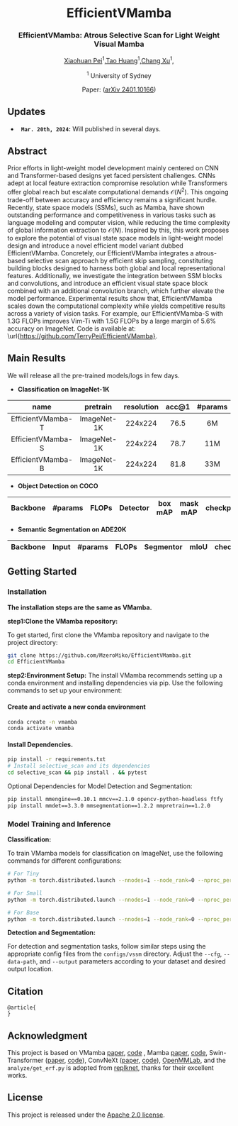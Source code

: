 
<div align="center">
<h1>EfficientVMamba </h1>
<h3>EfficientVMamba: Atrous Selective Scan for Light Weight Visual Mamba</h3>

[Xiaohuan Pei](https://github.com/TerryPei/EfficientVMamba)<sup>1</sup>,[Tao Huang](https://github.com/hunto/)<sup>1</sup>,[Chang Xu](https://scholar.google.com.hk/citations?user=tStQNm4AAAAJ&hl=zh-CN&oi=ao)<sup>1</sup>, 

<sup>1</sup>  University of Sydney 

Paper: ([arXiv 2401.10166](https://arxiv.org/abs/2403.09977))


</div>

## Updates
* **` Mar. 20th, 2024`:** Will published in several days.




## Abstract

Prior efforts in light-weight model development mainly centered on CNN and Transformer-based designs yet faced persistent challenges. CNNs adept at local feature extraction compromise resolution while Transformers offer global reach but escalate computational demands $\mathcal{O}(N^2)$. This ongoing trade-off between accuracy and efficiency remains a significant hurdle. Recently, state space models (SSMs), such as Mamba, have shown outstanding performance and competitiveness in various tasks such as language modeling and computer vision, while reducing the time complexity of global information extraction to $\mathcal{O}(N)$. Inspired by this, this work proposes to explore the potential of visual state space models in light-weight model design and introduce a novel efficient model variant dubbed EfficientVMamba. Concretely, our EfficientVMamba integrates a atrous-based selective scan approach by efficient skip sampling, constituting building blocks designed to harness both global and local representational features. Additionally, we investigate the integration between SSM blocks and convolutions, and introduce an efficient visual state space block combined with an additional convolution branch, which further elevate the model performance. Experimental results show that, EfficientVMamba scales down the computational complexity while yields competitive results across a variety of vision tasks. For example, our EfficientVMamba-S with $1.3$G FLOPs improves Vim-Ti with $1.5$G FLOPs by a large margin of $5.6\%$ accuracy on ImageNet. Code is available at: \url{https://github.com/TerryPei/EfficientVMamba}.

<!-- ## Overview

* [**VMamba**](https://arxiv.org/abs/2401.10166) serves as a general-purpose backbone for computer vision with linear complexity and shows the advantages of global receptive fields and dynamic weights.

<p align="center">
  <img src="assets/acc_flow_comp.png" alt="accuracy" width="80%">
</p>

* **2D-Selective-Scan of VMamba**

<p align="center">
  <img src="assets/ss2d.png" alt="arch" width="60%">
</p>

* **VMamba has global effective receptive field**

<p align="center">
  <img src="assets/erf_comp.png" alt="erf" width="50%">
</p> -->


## Main Results

We will release all the pre-trained models/logs in few days.

* **Classification on ImageNet-1K**

| name | pretrain | resolution |acc@1 | #params | FLOPs | checkpoints/logs |
| :---: | :---: | :---: | :---: | :---: | :---: | :---: |
| EfficientVMamba-T | ImageNet-1K | 224x224 | 76.5 | 6M | 0.8G | [-]/[[log]](https://github.com/TerryPei/EfficientVMamba/releases/download/v1.0.0/log_efficient_vmamba_tiny.txt)|
| EfficientVMamba-S | ImageNet-1K | 224x224 | 78.7 | 11M | 1.3G | [-]/[[log]](https://github.com/TerryPei/EfficientVMamba/releases/download/v1.0.0/log_efficient_vmamba_small.txt)|
| EfficientVMamba-B | ImageNet-1K | 224x224 | 81.8 | 33M | 4.0G | [-]/[[log]](https://github.com/TerryPei/EfficientVMamba/releases/download/v1.0.0/log_efficient_vmamba_base.txt)|





* **Object Detection on COCO**
  
| Backbone | #params | FLOPs | Detector | box mAP | mask mAP | checkpoints/logs |
| :---: | :---: | :---: | :---: | :---: | :---: |:---: |


* **Semantic Segmentation on ADE20K**

| Backbone | Input|  #params | FLOPs | Segmentor | mIoU | checkpoints/logs |
| :---: | :---: | :---: | :---: | :---: | :---: |:---: |




## Getting Started

### Installation

**The installation steps are the same as VMamba.**

**step1:Clone the VMamba repository:**

To get started, first clone the VMamba repository and navigate to the project directory:

```bash
git clone https://github.com/MzeroMiko/EfficientVMamba.git
cd EfficientVMamba

```

**step2:Environment Setup:**
The install
VMamba recommends setting up a conda environment and installing dependencies via pip. Use the following commands to set up your environment:
#### Create and activate a new conda environment

```bash
conda create -n vmamba
conda activate vmamba
```
#### Install Dependencies.
```bash
pip install -r requirements.txt
# Install selective_scan and its dependencies
cd selective_scan && pip install . && pytest
```



Optional Dependencies for Model Detection and Segmentation:
```bash
pip install mmengine==0.10.1 mmcv==2.1.0 opencv-python-headless ftfy
pip install mmdet==3.3.0 mmsegmentation==1.2.2 mmpretrain==1.2.0
```

### Model Training and Inference

**Classification:**

To train VMamba models for classification on ImageNet, use the following commands for different configurations:

```bash
# For Tiny
python -m torch.distributed.launch --nnodes=1 --node_rank=0 --nproc_per_node=8 --master_addr="127.0.0.1" --master_port=29501 main.py --cfg configs/vssm/vssm_efficient_tiny.yaml --batch-size 128 --data-path /dataset/ImageNet2012 --output /tmp

# For Small
python -m torch.distributed.launch --nnodes=1 --node_rank=0 --nproc_per_node=8 --master_addr="127.0.0.1" --master_port=29501 main.py --cfg configs/vssm/vssm_efficient_small.yaml --batch-size 128 --data-path /dataset/ImageNet2012 --output /tmp

# For Base
python -m torch.distributed.launch --nnodes=1 --node_rank=0 --nproc_per_node=8 --master_addr="127.0.0.1" --master_port=29501 main.py --cfg configs/vssm/vssm_efficient_base.yaml --batch-size 128 --data-path /dataset/ImageNet2012 --output /tmp

```

**Detection and Segmentation:**

For detection and segmentation tasks, follow similar steps using the appropriate config files from the `configs/vssm` directory. Adjust the `--cfg`, `--data-path`, and `--output` parameters according to your dataset and desired output location.


## Citation

```
@article{
}
```

## Acknowledgment
This project is based on VMamba [paper](https://arxiv.org/abs/2401.10166), [code](https://github.com/MzeroMiko/VMamba)
, Mamba [paper](https://arxiv.org/abs/2312.00752), [code](https://github.com/state-spaces/mamba), Swin-Transformer ([paper](https://arxiv.org/pdf/2103.14030.pdf), [code](https://github.com/microsoft/Swin-Transformer)), ConvNeXt ([paper](https://arxiv.org/abs/2201.03545), [code](https://github.com/facebookresearch/ConvNeXt)), [OpenMMLab](https://github.com/open-mmlab),
and the `analyze/get_erf.py` is adopted from [replknet](https://github.com/DingXiaoH/RepLKNet-pytorch/tree/main/erf), thanks for their excellent works.

## License  
This project is released under the [Apache 2.0 license](LICENSE).
